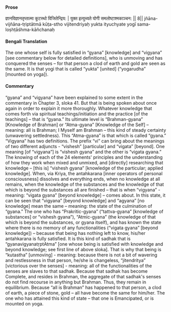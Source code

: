 #### Prose 

ज्ञानविज्ञानतृप्तात्मा कूटस्थो विजितेन्द्रिय: |
युक्त इत्युच्यते योगी समलोष्टाश्मकाञ्चन: || 8||
jñāna-vijñāna-tṛiptātmā kūṭa-stho vijitendriyaḥ
yukta ityuchyate yogī sama-loṣhṭāśhma-kāñchanaḥ

 #### Bengali Translation 

The one whose self is fully satisfied in “gyana” [knowledge] and “vigyana” [see commentary below for detailed definitions], who is unmoving and has conquered the senses – for that person a clod of earth and gold are seen as the same. It is that yogi that is called “yukta” [united] (“yogarudha” [mounted on yoga]).

 #### Commentary 

“gyana” and “vigyana” have been explained to some extent in the commentary in Chapter 3, sloka 41. But that is being spoken about once again in order to explain it more thoroughly. Whatever knowledge that comes forth via spiritual teachings/initiation and the practice [of the teachings] – that is “gyana.” Its ultimate level is “Brahman-gyana” [Knowledge of Brahman] or “Atma-gyana” [Knowledge of the Self] – meaning: all is Brahman; I Myself am Brahman – this kind of steady certainty (unwavering settledness). This “Atma-gyana” is that which is called “gyana.” “Vigyana” has two definitions. The prefix “vi” can bring about the meanings of two different adjuncts - “vishesh” [particular] and “vigata” [beyond]. One meaning [of “vigyana”] is “vishesh gyana” and the other is “vigata gyana.” The knowing of each of the 24 elements' principles and the understanding of how they work when mixed and unmixed, and [directly] researching that knowledge – [this is] “vishesh gyana” [knowledge of the particular; applied knowledge]. When, via Kriya, the antahkarana [inner operators of personal consciousness] dissolves and everything ends, when no knowledge at all remains, when the knowledge of the substances and the knowledge of that which is beyond the substances all are finished – that is when “vigyana” - meaning: “vigata gyana” [beyond knowledge] – comes about. In this state, it can be seen that “vigyana” [beyond knowledge] and “agyana” [no knowledge] mean the same – meaning: the state of the culmination of “gyana.” The one who has “Prakritic-gyana” (“tattva-gyana” [knowledge of substances] or “vishesh gyana”), “Atmic-gyana” (the knowledge of that which is beyond the substances, or gyana itself), and has known the state where there is no memory of any functionalities (“vigata gyana” [beyond knowledge]) – because that being has nothing left to know, his/her antahkarana is fully satisfied. It is this kind of sadhak that is “gyanavigyanatṛptAtma” [one whose being is satisfied with knowledge and beyond knowledge; see first line of above sloka]. That is why that being is “kutastha” [unmoving] - meaning: because there is not a bit of wavering and restlessness in that person, he/she is changeless, “jitendritya” [victorious over the senses] - meaning: all of the functionalities of the senses are slaves to that sadhak. Because that sadhak has become Complete, and resides in Brahman, the aggregate of that sadhak's senses do not find recourse in anything but Brahman. Thus, they remain in equilibrium. Because “all is Brahman” has happened to that person, a clod of earth, a piece of stone, gold – all have become the same for him/her. The one who has attained this kind of state – that one is Emancipated, or is mounted on yoga.